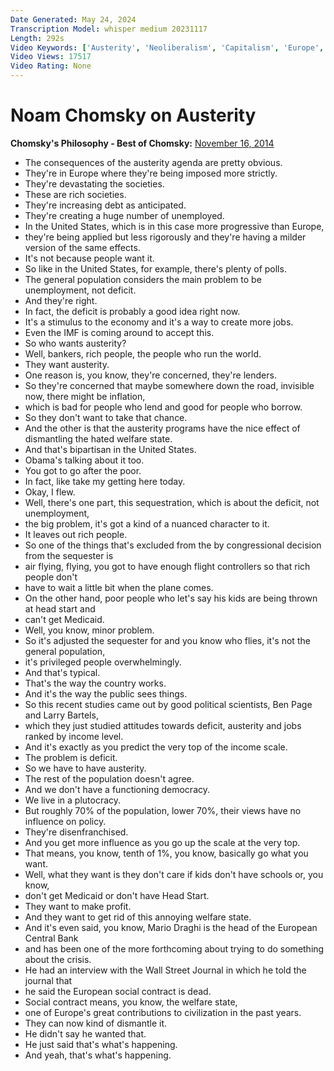 ```yaml
---
Date Generated: May 24, 2024
Transcription Model: whisper medium 20231117
Length: 292s
Video Keywords: ['Austerity', 'Neoliberalism', 'Capitalism', 'Europe', 'EU', 'USA', 'United States', 'Welfare', 'Noam Chomsky', 'Chomsky', 'Economy', 'Economics', 'Tax cuts', 'Privatization', 'Corporations', 'Wealthy', '1%', 'Occupy Wall Street', 'Right wing', 'Republicans', 'Neo-liberalism']
Video Views: 17517
Video Rating: None
---
```


# Noam Chomsky on Austerity
**Chomsky's Philosophy - Best of Chomsky:** [November 16, 2014](https://www.youtube.com/watch?v=4ROExrJDbNg)
*  The consequences of the austerity agenda are pretty obvious.
*  They're in Europe where they're being imposed more strictly.
*  They're devastating the societies.
*  These are rich societies.
*  They're increasing debt as anticipated.
*  They're creating a huge number of unemployed.
*  In the United States, which is in this case more progressive than Europe,
*  they're being applied but less rigorously and they're having a milder version of the same effects.
*  It's not because people want it.
*  So like in the United States, for example, there's plenty of polls.
*  The general population considers the main problem to be unemployment, not deficit.
*  And they're right.
*  In fact, the deficit is probably a good idea right now.
*  It's a stimulus to the economy and it's a way to create more jobs.
*  Even the IMF is coming around to accept this.
*  So who wants austerity?
*  Well, bankers, rich people, the people who run the world.
*  They want austerity.
*  One reason is, you know, they're concerned, they're lenders.
*  So they're concerned that maybe somewhere down the road, invisible now, there might be inflation,
*  which is bad for people who lend and good for people who borrow.
*  So they don't want to take that chance.
*  And the other is that the austerity programs have the nice effect of dismantling the hated welfare state.
*  And that's bipartisan in the United States.
*  Obama's talking about it too.
*  You got to go after the poor.
*  In fact, like take my getting here today.
*  Okay, I flew.
*  Well, there's one part, this sequestration, which is about the deficit, not unemployment,
*  the big problem, it's got a kind of a nuanced character to it.
*  It leaves out rich people.
*  So one of the things that's excluded from the by congressional decision from the sequester is
*  air flying, flying, you got to have enough flight controllers so that rich people don't
*  have to wait a little bit when the plane comes.
*  On the other hand, poor people who let's say his kids are being thrown at head start and
*  can't get Medicaid.
*  Well, you know, minor problem.
*  So it's adjusted the sequester for and you know who flies, it's not the general population,
*  it's privileged people overwhelmingly.
*  And that's typical.
*  That's the way the country works.
*  And it's the way the public sees things.
*  So this recent studies came out by good political scientists, Ben Page and Larry Bartels,
*  which they just studied attitudes towards deficit, austerity and jobs ranked by income level.
*  And it's exactly as you predict the very top of the income scale.
*  The problem is deficit.
*  So we have to have austerity.
*  The rest of the population doesn't agree.
*  And we don't have a functioning democracy.
*  We live in a plutocracy.
*  But roughly 70% of the population, lower 70%, their views have no influence on policy.
*  They're disenfranchised.
*  And you get more influence as you go up the scale at the very top.
*  That means, you know, tenth of 1%, you know, basically go what you want.
*  Well, what they want is they don't care if kids don't have schools or, you know,
*  don't get Medicaid or don't have Head Start.
*  They want to make profit.
*  And they want to get rid of this annoying welfare state.
*  And it's even said, you know, Mario Draghi is the head of the European Central Bank
*  and has been one of the more forthcoming about trying to do something about the crisis.
*  He had an interview with the Wall Street Journal in which he told the journal that
*  he said the European social contract is dead.
*  Social contract means, you know, the welfare state,
*  one of Europe's great contributions to civilization in the past years.
*  They can now kind of dismantle it.
*  He didn't say he wanted that.
*  He just said that's what's happening.
*  And yeah, that's what's happening.
